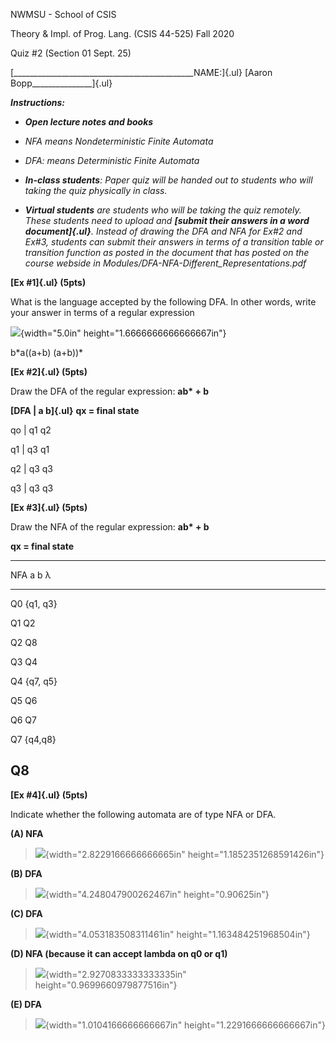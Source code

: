 NWMSU - School of CSIS

Theory & Impl. of Prog. Lang. (CSIS 44-525) Fall 2020

Quiz #2 (Section 01 Sept. 25)

[\_\_\_\_\_\_\_\_\_\_\_\_\_\_\_\_\_\_\_\_\_\_\_\_\_\_\_\_\_\_\_\_\_\_\_\_\_\_\_\_\_\_\_\_\_NAME:]{.ul} [Aaron Bopp\_\_\_\_\_\_\_\_\_\_\_\_\_\_\_]{.ul}

***Instructions:***

-   ***Open lecture notes and books***

-   *NFA means Nondeterministic Finite Automata*

-   *DFA: means Deterministic Finite Automata*

-   ***In-class students**: Paper quiz will be handed out to students who will taking the quiz physically in class.*

-   ***Virtual students** are students who will be taking the quiz remotely. These students need to upload and **[submit their answers in a word document]{.ul}**. Instead of drawing the DFA and NFA for Ex#2 and Ex#3, students can submit their answers in terms of a transition table or transition function as posted in the document that has posted on the course webside in Modules/DFA-NFA-Different_Representations.pdf*

**[Ex #1]{.ul} (5pts)**

What is the language accepted by the following DFA. In other words, write your answer in terms of a regular expression

![](media/image1.png){width="5.0in" height="1.6666666666666667in"}

b\*a((a+b) (a+b))\*

**[Ex #2]{.ul} (5pts)**

Draw the DFA of the regular expression: **ab\* + b**

**[DFA \| a b]{.ul}** **qx = final state**

qo \| q1 q2

q1 \| q3 q1

q2 \| q3 q3

q3 \| q3 q3

**[Ex #3]{.ul} (5pts)**

Draw the NFA of the regular expression: **ab\* + b**

**qx = final state**

  -----------------------------------------------------------------------
  NFA               a                 b                 λ
  ----------------- ----------------- ----------------- -----------------
  Q0                                                    {q1, q3}

  Q1                                  Q2 

  Q2                                                    Q8

  Q3                Q4 

  Q4                                                    {q7, q5}

  Q5                                  Q6 

  Q6                                                    Q7

  Q7                                                    {q4,q8}

  Q8 
  -----------------------------------------------------------------------

**[Ex #4]{.ul} (5pts)**

Indicate whether the following automata are of type NFA or DFA.

**(A) NFA**

> ![](media/image2.png){width="2.8229166666666665in" height="1.1852351268591426in"}

**(B) DFA**

> ![](media/image3.png){width="4.248047900262467in" height="0.90625in"}

**(C) DFA**

> ![](media/image4.png){width="4.053183508311461in" height="1.163484251968504in"}

**(D) NFA (because it can accept lambda on q0 or q1)**

> ![](media/image5.png){width="2.9270833333333335in" height="0.9699660979877516in"}

**(E) DFA**

> ![](media/image6.png){width="1.0104166666666667in" height="1.2291666666666667in"}
